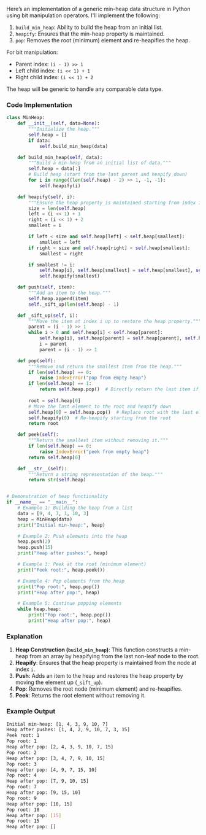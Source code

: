 Here’s an implementation of a generic min-heap data structure in Python using bit manipulation operators. I'll implement the following:

1. `build_min_heap`: Ability to build the heap from an initial list.
2. `heapify`: Ensures that the min-heap property is maintained.
3. `pop`: Removes the root (minimum) element and re-heapifies the heap.

For bit manipulation:
- Parent index: `(i - 1) >> 1`
- Left child index: `(i << 1) + 1`
- Right child index: `(i << 1) + 2`

The heap will be generic to handle any comparable data type.

### Code Implementation

```python
class MinHeap:
    def __init__(self, data=None):
        """Initialize the heap."""
        self.heap = []
        if data:
            self.build_min_heap(data)

    def build_min_heap(self, data):
        """Build a min-heap from an initial list of data."""
        self.heap = data[:]
        # Build heap (start from the last parent and heapify down)
        for i in range((len(self.heap) - 2) >> 1, -1, -1):
            self.heapify(i)

    def heapify(self, i):
        """Ensure the heap property is maintained starting from index i."""
        size = len(self.heap)
        left = (i << 1) + 1
        right = (i << 1) + 2
        smallest = i

        if left < size and self.heap[left] < self.heap[smallest]:
            smallest = left
        if right < size and self.heap[right] < self.heap[smallest]:
            smallest = right

        if smallest != i:
            self.heap[i], self.heap[smallest] = self.heap[smallest], self.heap[i]
            self.heapify(smallest)

    def push(self, item):
        """Add an item to the heap."""
        self.heap.append(item)
        self._sift_up(len(self.heap) - 1)

    def _sift_up(self, i):
        """Move the item at index i up to restore the heap property."""
        parent = (i - 1) >> 1
        while i > 0 and self.heap[i] < self.heap[parent]:
            self.heap[i], self.heap[parent] = self.heap[parent], self.heap[i]
            i = parent
            parent = (i - 1) >> 1

    def pop(self):
        """Remove and return the smallest item from the heap."""
        if len(self.heap) == 0:
            raise IndexError("pop from empty heap")
        if len(self.heap) == 1:
            return self.heap.pop()  # Directly return the last item if it's the only one
        
        root = self.heap[0]
        # Move the last element to the root and heapify down
        self.heap[0] = self.heap.pop()  # Replace root with the last element
        self.heapify(0)  # Re-heapify starting from the root
        return root

    def peek(self):
        """Return the smallest item without removing it."""
        if len(self.heap) == 0:
            raise IndexError("peek from empty heap")
        return self.heap[0]

    def __str__(self):
        """Return a string representation of the heap."""
        return str(self.heap)


# Demonstration of heap functionality
if __name__ == "__main__":
    # Example 1: Building the heap from a list
    data = [9, 4, 7, 1, 10, 3]
    heap = MinHeap(data)
    print("Initial min-heap:", heap)

    # Example 2: Push elements into the heap
    heap.push(2)
    heap.push(15)
    print("Heap after pushes:", heap)

    # Example 3: Peek at the root (minimum element)
    print("Peek root:", heap.peek())

    # Example 4: Pop elements from the heap
    print("Pop root:", heap.pop())
    print("Heap after pop:", heap)

    # Example 5: Continue popping elements
    while heap.heap:
        print("Pop root:", heap.pop())
        print("Heap after pop:", heap)
```

### Explanation

1. **Heap Construction (`build_min_heap`)**: This function constructs a min-heap from an array by heapifying from the last non-leaf node to the root.
2. **Heapify**: Ensures that the heap property is maintained from the node at index `i`.
3. **Push**: Adds an item to the heap and restores the heap property by moving the element up (`_sift_up`).
4. **Pop**: Removes the root node (minimum element) and re-heapifies.
5. **Peek**: Returns the root element without removing it.

### Example Output

```bash
Initial min-heap: [1, 4, 3, 9, 10, 7]
Heap after pushes: [1, 4, 2, 9, 10, 7, 3, 15]
Peek root: 1
Pop root: 1
Heap after pop: [2, 4, 3, 9, 10, 7, 15]
Pop root: 2
Heap after pop: [3, 4, 7, 9, 10, 15]
Pop root: 3
Heap after pop: [4, 9, 7, 15, 10]
Pop root: 4
Heap after pop: [7, 9, 10, 15]
Pop root: 7
Heap after pop: [9, 15, 10]
Pop root: 9
Heap after pop: [10, 15]
Pop root: 10
Heap after pop: [15]
Pop root: 15
Heap after pop: []
```
